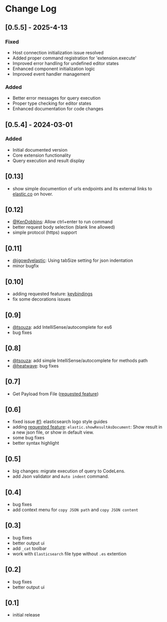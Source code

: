 # Change Log

## [0.5.5] - 2025-4-13
### Fixed
- Host connection initialization issue resolved
- Added proper command registration for 'extension.execute'
- Improved error handling for undefined editor states
- Enhanced component initialization logic
- Improved event handler management

### Added
- Better error messages for query execution
- Proper type checking for editor states
- Enhanced documentation for code changes

## [0.5.4] - 2024-03-01
### Added
- Initial documented version
- Core extension functionality
- Query execution and result display

## [0.13]

-   show simple documention of urls endpoints and its external links to [elastic.co](https://elastic.co) on hover.

## [0.12]

-   [@KenDobbins](https://github.com/KenDobbins): Allow ctrl+enter to run command
-   better request body selection (blank line allowed)
-   simple protocol (https) support

## [0.11]

-   [@jgowdyelastic](https://github.com/jgowdyelastic): Using tabSize setting for json indentation
-   minor bugfix

## [0.10]

-   adding requested feature: [keybindings](https://github.com/hsen-dev/vscode-elastic/issues/5)
-   fix some decorations issues

## [0.9]

-   [@tsouza](https://github.com/tsouza): add IntelliSense/autocomplete for es6
-   bug fixes

## [0.8]

-   [@tsouza](https://github.com/tsouza): add simple IntelliSense/autocomplete for methods path
-   [@heatwave](https://github.com/heatwave): bug fixes

## [0.7]

-   Get Payload from File ([requested feature](https://github.com/hsen-dev/vscode-elastic/issues/4))

## [0.6]

-   fixed issue [#1](https://github.com/hsen-dev/vscode-elastic/issues/1): elasticsearch logo style guides
-   adding [requested feature](https://github.com/hsen-dev/vscode-elastic/issues/3): `elastic.showResultAsDocument`: Show result in a new json file, or show in default view.
-   some bug fixes
-   better syntax highlight

## [0.5]

-   big changes: migrate execution of query to CodeLens.
-   add Json validator and `Auto indent` command.

## [0.4]

-   bug fixes
-   add context menu for `copy JSON path` and `copy JSON content`

## [0.3]

-   bug fixes
-   better output ui
-   add `_cat` toolbar
-   work with `Elasticsearch` file type without `.es` extention

## [0.2]

-   bug fixes
-   better output ui

## [0.1]

-   initial release
